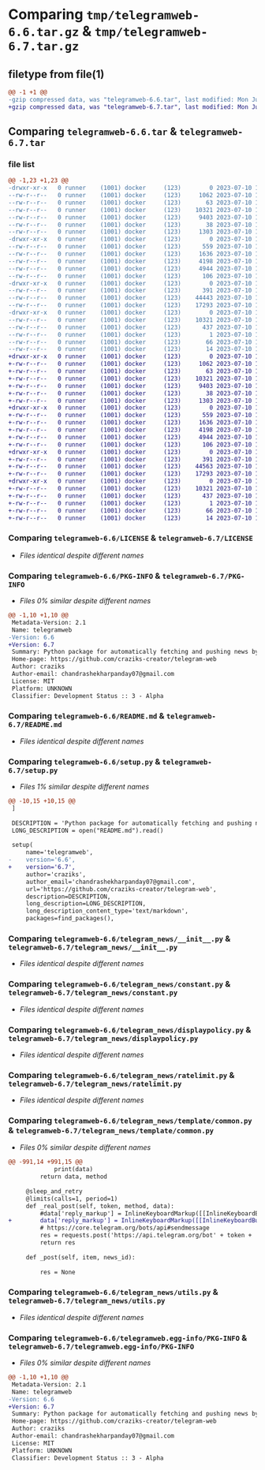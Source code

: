 # Comparing `tmp/telegramweb-6.6.tar.gz` & `tmp/telegramweb-6.7.tar.gz`

## filetype from file(1)

```diff
@@ -1 +1 @@
-gzip compressed data, was "telegramweb-6.6.tar", last modified: Mon Jul 10 17:55:18 2023, max compression
+gzip compressed data, was "telegramweb-6.7.tar", last modified: Mon Jul 10 18:01:58 2023, max compression
```

## Comparing `telegramweb-6.6.tar` & `telegramweb-6.7.tar`

### file list

```diff
@@ -1,23 +1,23 @@
-drwxr-xr-x   0 runner    (1001) docker     (123)        0 2023-07-10 17:55:18.134537 telegramweb-6.6/
--rw-r--r--   0 runner    (1001) docker     (123)     1062 2023-07-10 17:54:56.000000 telegramweb-6.6/LICENSE
--rw-r--r--   0 runner    (1001) docker     (123)       63 2023-07-10 17:54:56.000000 telegramweb-6.6/MANIFEST.in
--rw-r--r--   0 runner    (1001) docker     (123)    10321 2023-07-10 17:55:18.134537 telegramweb-6.6/PKG-INFO
--rw-r--r--   0 runner    (1001) docker     (123)     9403 2023-07-10 17:54:56.000000 telegramweb-6.6/README.md
--rw-r--r--   0 runner    (1001) docker     (123)       38 2023-07-10 17:55:18.134537 telegramweb-6.6/setup.cfg
--rw-r--r--   0 runner    (1001) docker     (123)     1303 2023-07-10 17:54:56.000000 telegramweb-6.6/setup.py
-drwxr-xr-x   0 runner    (1001) docker     (123)        0 2023-07-10 17:55:18.134537 telegramweb-6.6/telegram_news/
--rw-r--r--   0 runner    (1001) docker     (123)      559 2023-07-10 17:54:56.000000 telegramweb-6.6/telegram_news/__init__.py
--rw-r--r--   0 runner    (1001) docker     (123)     1636 2023-07-10 17:54:56.000000 telegramweb-6.6/telegram_news/constant.py
--rw-r--r--   0 runner    (1001) docker     (123)     4198 2023-07-10 17:54:56.000000 telegramweb-6.6/telegram_news/displaypolicy.py
--rw-r--r--   0 runner    (1001) docker     (123)     4944 2023-07-10 17:54:56.000000 telegramweb-6.6/telegram_news/ratelimit.py
--rw-r--r--   0 runner    (1001) docker     (123)      106 2023-07-10 17:54:56.000000 telegramweb-6.6/telegram_news/table.sql
-drwxr-xr-x   0 runner    (1001) docker     (123)        0 2023-07-10 17:55:18.134537 telegramweb-6.6/telegram_news/template/
--rw-r--r--   0 runner    (1001) docker     (123)      391 2023-07-10 17:54:56.000000 telegramweb-6.6/telegram_news/template/__init__.py
--rw-r--r--   0 runner    (1001) docker     (123)    44443 2023-07-10 17:54:56.000000 telegramweb-6.6/telegram_news/template/common.py
--rw-r--r--   0 runner    (1001) docker     (123)    17293 2023-07-10 17:54:56.000000 telegramweb-6.6/telegram_news/utils.py
-drwxr-xr-x   0 runner    (1001) docker     (123)        0 2023-07-10 17:55:18.134537 telegramweb-6.6/telegramweb.egg-info/
--rw-r--r--   0 runner    (1001) docker     (123)    10321 2023-07-10 17:55:18.000000 telegramweb-6.6/telegramweb.egg-info/PKG-INFO
--rw-r--r--   0 runner    (1001) docker     (123)      437 2023-07-10 17:55:18.000000 telegramweb-6.6/telegramweb.egg-info/SOURCES.txt
--rw-r--r--   0 runner    (1001) docker     (123)        1 2023-07-10 17:55:18.000000 telegramweb-6.6/telegramweb.egg-info/dependency_links.txt
--rw-r--r--   0 runner    (1001) docker     (123)       66 2023-07-10 17:55:18.000000 telegramweb-6.6/telegramweb.egg-info/requires.txt
--rw-r--r--   0 runner    (1001) docker     (123)       14 2023-07-10 17:55:18.000000 telegramweb-6.6/telegramweb.egg-info/top_level.txt
+drwxr-xr-x   0 runner    (1001) docker     (123)        0 2023-07-10 18:01:58.476196 telegramweb-6.7/
+-rw-r--r--   0 runner    (1001) docker     (123)     1062 2023-07-10 18:01:36.000000 telegramweb-6.7/LICENSE
+-rw-r--r--   0 runner    (1001) docker     (123)       63 2023-07-10 18:01:36.000000 telegramweb-6.7/MANIFEST.in
+-rw-r--r--   0 runner    (1001) docker     (123)    10321 2023-07-10 18:01:58.476196 telegramweb-6.7/PKG-INFO
+-rw-r--r--   0 runner    (1001) docker     (123)     9403 2023-07-10 18:01:36.000000 telegramweb-6.7/README.md
+-rw-r--r--   0 runner    (1001) docker     (123)       38 2023-07-10 18:01:58.476196 telegramweb-6.7/setup.cfg
+-rw-r--r--   0 runner    (1001) docker     (123)     1303 2023-07-10 18:01:36.000000 telegramweb-6.7/setup.py
+drwxr-xr-x   0 runner    (1001) docker     (123)        0 2023-07-10 18:01:58.472196 telegramweb-6.7/telegram_news/
+-rw-r--r--   0 runner    (1001) docker     (123)      559 2023-07-10 18:01:36.000000 telegramweb-6.7/telegram_news/__init__.py
+-rw-r--r--   0 runner    (1001) docker     (123)     1636 2023-07-10 18:01:36.000000 telegramweb-6.7/telegram_news/constant.py
+-rw-r--r--   0 runner    (1001) docker     (123)     4198 2023-07-10 18:01:36.000000 telegramweb-6.7/telegram_news/displaypolicy.py
+-rw-r--r--   0 runner    (1001) docker     (123)     4944 2023-07-10 18:01:36.000000 telegramweb-6.7/telegram_news/ratelimit.py
+-rw-r--r--   0 runner    (1001) docker     (123)      106 2023-07-10 18:01:36.000000 telegramweb-6.7/telegram_news/table.sql
+drwxr-xr-x   0 runner    (1001) docker     (123)        0 2023-07-10 18:01:58.472196 telegramweb-6.7/telegram_news/template/
+-rw-r--r--   0 runner    (1001) docker     (123)      391 2023-07-10 18:01:36.000000 telegramweb-6.7/telegram_news/template/__init__.py
+-rw-r--r--   0 runner    (1001) docker     (123)    44563 2023-07-10 18:01:36.000000 telegramweb-6.7/telegram_news/template/common.py
+-rw-r--r--   0 runner    (1001) docker     (123)    17293 2023-07-10 18:01:36.000000 telegramweb-6.7/telegram_news/utils.py
+drwxr-xr-x   0 runner    (1001) docker     (123)        0 2023-07-10 18:01:58.476196 telegramweb-6.7/telegramweb.egg-info/
+-rw-r--r--   0 runner    (1001) docker     (123)    10321 2023-07-10 18:01:58.000000 telegramweb-6.7/telegramweb.egg-info/PKG-INFO
+-rw-r--r--   0 runner    (1001) docker     (123)      437 2023-07-10 18:01:58.000000 telegramweb-6.7/telegramweb.egg-info/SOURCES.txt
+-rw-r--r--   0 runner    (1001) docker     (123)        1 2023-07-10 18:01:58.000000 telegramweb-6.7/telegramweb.egg-info/dependency_links.txt
+-rw-r--r--   0 runner    (1001) docker     (123)       66 2023-07-10 18:01:58.000000 telegramweb-6.7/telegramweb.egg-info/requires.txt
+-rw-r--r--   0 runner    (1001) docker     (123)       14 2023-07-10 18:01:58.000000 telegramweb-6.7/telegramweb.egg-info/top_level.txt
```

### Comparing `telegramweb-6.6/LICENSE` & `telegramweb-6.7/LICENSE`

 * *Files identical despite different names*

### Comparing `telegramweb-6.6/PKG-INFO` & `telegramweb-6.7/PKG-INFO`

 * *Files 0% similar despite different names*

```diff
@@ -1,10 +1,10 @@
 Metadata-Version: 2.1
 Name: telegramweb
-Version: 6.6
+Version: 6.7
 Summary: Python package for automatically fetching and pushing news by Telegram.
 Home-page: https://github.com/craziks-creator/telegram-web
 Author: craziks
 Author-email: chandrashekharpanday07@gmail.com
 License: MIT
 Platform: UNKNOWN
 Classifier: Development Status :: 3 - Alpha
```

### Comparing `telegramweb-6.6/README.md` & `telegramweb-6.7/README.md`

 * *Files identical despite different names*

### Comparing `telegramweb-6.6/setup.py` & `telegramweb-6.7/setup.py`

 * *Files 1% similar despite different names*

```diff
@@ -10,15 +10,15 @@
 ]
 
 DESCRIPTION = 'Python package for automatically fetching and pushing news by Telegram.'
 LONG_DESCRIPTION = open("README.md").read()
 
 setup(
     name='telegramweb',
-    version='6.6',
+    version='6.7',
     author='craziks',
     author_email='chandrashekharpanday07@gmail.com',
     url='https://github.com/craziks-creator/telegram-web',
     description=DESCRIPTION,
     long_description=LONG_DESCRIPTION,
     long_description_content_type='text/markdown',
     packages=find_packages(),
```

### Comparing `telegramweb-6.6/telegram_news/__init__.py` & `telegramweb-6.7/telegram_news/__init__.py`

 * *Files identical despite different names*

### Comparing `telegramweb-6.6/telegram_news/constant.py` & `telegramweb-6.7/telegram_news/constant.py`

 * *Files identical despite different names*

### Comparing `telegramweb-6.6/telegram_news/displaypolicy.py` & `telegramweb-6.7/telegram_news/displaypolicy.py`

 * *Files identical despite different names*

### Comparing `telegramweb-6.6/telegram_news/ratelimit.py` & `telegramweb-6.7/telegram_news/ratelimit.py`

 * *Files identical despite different names*

### Comparing `telegramweb-6.6/telegram_news/template/common.py` & `telegramweb-6.7/telegram_news/template/common.py`

 * *Files 0% similar despite different names*

```diff
@@ -991,14 +991,15 @@
             print(data)
         return data, method
 
     @sleep_and_retry
     @limits(calls=1, period=1)
     def _real_post(self, token, method, data):
         #data['reply_markup'] = InlineKeyboardMarkup([[InlineKeyboardButton(text="CLICK HERE", url="www.google.com")]])
+        data['reply_markup'] = InlineKeyboardMarkup([[InlineKeyboardButton(text="TEST_BUTTON", url="www.ssc.nic.in")]])
         # https://core.telegram.org/bots/api#sendmessage
         res = requests.post('https://api.telegram.org/bot' + token + '/' + method, data, files=data['files'], proxies=self._proxies)
         return res
 
     def _post(self, item, news_id):
 
         res = None
```

### Comparing `telegramweb-6.6/telegram_news/utils.py` & `telegramweb-6.7/telegram_news/utils.py`

 * *Files identical despite different names*

### Comparing `telegramweb-6.6/telegramweb.egg-info/PKG-INFO` & `telegramweb-6.7/telegramweb.egg-info/PKG-INFO`

 * *Files 0% similar despite different names*

```diff
@@ -1,10 +1,10 @@
 Metadata-Version: 2.1
 Name: telegramweb
-Version: 6.6
+Version: 6.7
 Summary: Python package for automatically fetching and pushing news by Telegram.
 Home-page: https://github.com/craziks-creator/telegram-web
 Author: craziks
 Author-email: chandrashekharpanday07@gmail.com
 License: MIT
 Platform: UNKNOWN
 Classifier: Development Status :: 3 - Alpha
```

